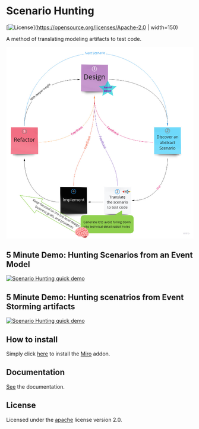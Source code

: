 # Scenario Hunting
[![License](https://img.shields.io/badge/License-Apache%202.0-blue.svg)](https://opensource.org/licenses/Apache-2.0 | width=150)

A method of translating modeling artifacts to test code. 

![The flow](Demo(10).jpg)

## 5 Minute Demo: Hunting Scenarios from an Event Model

[![Scenario Hunting quick demo](https://img.youtube.com/vi/mZI3s-hTQVo/0.jpg)](https://www.youtube.com/embed/mZI3s-hTQVo)

## 5 Minute Demo: Hunting scenatrios from Event Storming artifacts

[![Scenario Hunting quick demo](https://img.youtube.com/vi/Ou_TkeMsfXs/0.jpg)](https://www.youtube.com/embed/Ou_TkeMsfXs)


## How to install
Simply click [here](https://miro.com/oauth/authorize/?response_type=code&client_id=3074457356753256770&redirect_uri=%2Fconfirm-app-install%2F) to install the [Miro](https://miro.com) addon. 

## Documentation
[See](https://docs.scenariohunting.com) the documentation.

## License

Licensed under the [apache](LICENSE) license version 2.0. 
